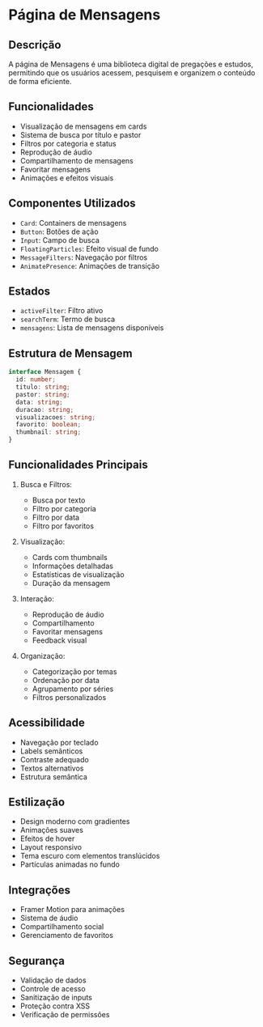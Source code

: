 # Página de Mensagens

## Descrição
A página de Mensagens é uma biblioteca digital de pregações e estudos, permitindo que os usuários acessem, pesquisem e organizem o conteúdo de forma eficiente.

## Funcionalidades
- Visualização de mensagens em cards
- Sistema de busca por título e pastor
- Filtros por categoria e status
- Reprodução de áudio
- Compartilhamento de mensagens
- Favoritar mensagens
- Animações e efeitos visuais

## Componentes Utilizados
- `Card`: Containers de mensagens
- `Button`: Botões de ação
- `Input`: Campo de busca
- `FloatingParticles`: Efeito visual de fundo
- `MessageFilters`: Navegação por filtros
- `AnimatePresence`: Animações de transição

## Estados
- `activeFilter`: Filtro ativo
- `searchTerm`: Termo de busca
- `mensagens`: Lista de mensagens disponíveis

## Estrutura de Mensagem
```typescript
interface Mensagem {
  id: number;
  titulo: string;
  pastor: string;
  data: string;
  duracao: string;
  visualizacoes: string;
  favorito: boolean;
  thumbnail: string;
}
```

## Funcionalidades Principais
1. Busca e Filtros:
   - Busca por texto
   - Filtro por categoria
   - Filtro por data
   - Filtro por favoritos

2. Visualização:
   - Cards com thumbnails
   - Informações detalhadas
   - Estatísticas de visualização
   - Duração da mensagem

3. Interação:
   - Reprodução de áudio
   - Compartilhamento
   - Favoritar mensagens
   - Feedback visual

4. Organização:
   - Categorização por temas
   - Ordenação por data
   - Agrupamento por séries
   - Filtros personalizados

## Acessibilidade
- Navegação por teclado
- Labels semânticos
- Contraste adequado
- Textos alternativos
- Estrutura semântica

## Estilização
- Design moderno com gradientes
- Animações suaves
- Efeitos de hover
- Layout responsivo
- Tema escuro com elementos translúcidos
- Partículas animadas no fundo

## Integrações
- Framer Motion para animações
- Sistema de áudio
- Compartilhamento social
- Gerenciamento de favoritos

## Segurança
- Validação de dados
- Controle de acesso
- Sanitização de inputs
- Proteção contra XSS
- Verificação de permissões 